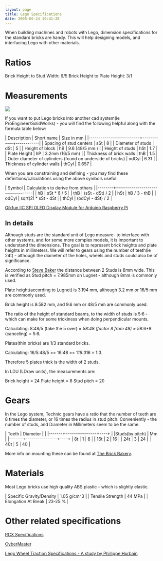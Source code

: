 ```yaml
---
layout: page
title: Lego Specifications
date: 2005-06-24 19:41:28
---
```

When building machines and robots with Lego, dimension specifications for the standard bricks are handy. This will help designing models, and interfacing Lego with other materials.

# Ratios

Brick Height to Stud Width: 6/5
Brick Height to Plate Height: 3/1

# Measurements

![](/galleries/lego-dimensions/lego-dimensions-thumb.jpg)

If you want to put Lego bricks into another cad system(ie ProEngineer/SolidWorks) - you will find the following helpful along with the formula table below:

|  Description             | Short name | Size in mm |
|--------------------------+------------+------------|
| Spacing of stud centers  | sSt        | 8          |
| Diameter of studs        | dSt        | 5          |
| Height of block          | hB         | 9.6 (48/5 mm )  |
| Height of studs          | hSt        | 1.7        |
| Plate Height             | hP         | 3.2mm (16/5 mm) |
| Thickness of brick walls | thB        | 1.5        |
| Outer diameter of cylinders (found on underside of bricks) | odCyl | 6.31 |
| Thickness of cylinder walls | thCyl   | 0.657       |

When you are constraining and defining - you may find these definitions/calculations using the above symbols useful:

| Symbol | Calculation to derive from others |
|--------+-----------------------------------|
| hB     | sSt * 6 / 5     |
| thB    | (sSt - dSt) / 2 |
| hSt    | hB / 3 - thB    |
| odCyl  | sqrt(2) * sSt - dSt |
| thCyl  | (odCyl - dSt) / 2 |

<a target="_blank" href="https://www.amazon.co.uk/deal/0246e199?_encoding=UTF8&linkCode=ib1&tag=orionrobots-21&linkId=767bc0f0a07acde1aeeb310e18ae8882&ref_=ihub_deals-promotions_0246e199">Gikfun IIC SPI OLED Display Module for Arduino Raspberry Pi</a><img src="//ir-uk.amazon-adsystem.com/e/ir?t=orionrobots-21&l=ib1&o=2" width="1" height="1" border="0" alt="" style="border:none !important; margin:0px !important;" />

## In details

Although studs are the standard unit of Lego measure- to interface with other systems, and for some more complex models, it is important to understand the dimensions. The goal is to represent brick heights and plate heights in millimeters. We will refer to gears using the number of teeth(ie 24t) - although the diameter of the holes, wheels and studs could also be of significance.

According to [Steve Baker](http://sjbaker.org/steve/lego/dimensions.html "The Brick Bakery:Lego Dimensions") the distance between 2 Studs is 8mm wide. This is verified as Stud pitch = 7.985mm on Lugnet - although 8mm is commonly used.

Plate height(according to Lugnet) is 3.194 mm, although 3.2 mm or 16/5 mm are commonly used.

Brick height is 9.582 mm, and 9.6 mm or 48/5 mm are commonly used.

The ratio of the height of standard beams, to the width of studs is 5:6 - which can make for some trickiness when doing perpendicular mounts.

Calculating: 8:48/5 (take the 5 over) = 5*8:48 (factor 8 from 48) = 5*8:6*8 (canceling) = 5:6.

Plates(thin bricks) are 1/3 standard bricks.

Calculating: 16/5:48/5 == 16:48 == 1*16:3*16 = 1:3.

Therefore 5 plates thick is the width of 2 studs.

In LDU (LDraw units), the measurements are:

Brick height = 24
Plate height =  8
Stud pitch   = 20

# Gears

In the Lego system, Technic gears have a ratio that the number of teeth are 8 times the diameter, or 16 times the radius in stud pitch. Conveniently - the number of studs, and Diameter in Millimeters seem to be the same.

| Teeth | Diameter       |    |
|-------+----------------+----+
|       |Studs(by pitch) | Mm |
|-------+----------------+----+
| 8t    | 1              | 8  |
| 16t   | 2              | 16 |
| 24t   | 3              | 24 |
| 40t   | 5              | 40 |

More info on mounting these can be found at [The Brick Bakery](http://sjbaker.org/steve/lego/gearpairs.html "The Brick Bakery:Gear Mounting & Ratios").


# Materials

Most Lego bricks use high quality ABS plastic - which is slightly elastic.

| Specific Gravity/Density | 1.05 g/cm^3 |
| Tensile Strength         | 44 MPa      |
| Elongation At Break      | 23-25 %     |

# Other related specifications

[RCX Specifications](/wiki/rcx_specifications)

[CyberMaster](/wiki/cybermaster)

[Lego Wheel Traction Specifications - A study by Phillippe Hurbain](http://philohome.com/traction/traction.htm "Wheels, Tyres and Traction")
